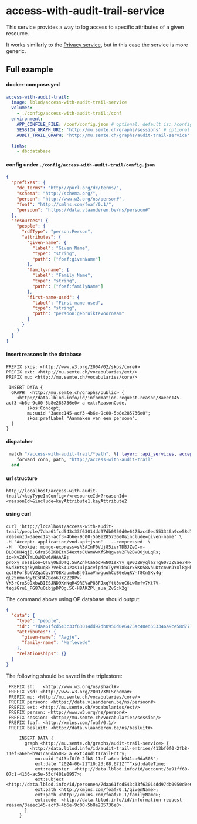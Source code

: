 # access-with-audit-trail-service

This service provides a way to log access to specific attributes of a given resource.

It works similarly to the [Privacy service](https://github.com/lblod/privacy-centric-service),
but in this case the service is more generic.

## Full example

#### docker-compose.yml

```yml
access-with-audit-trail:
  image: lblod/access-with-audit-trail-service
  volumes:
    - ./config/access-with-audit-trail:/conf
  environment:
    APP_CONFILE_FILE: /conf/config.json # optional, default is: /config/config.json
    SESSION_GRAPH_URI: 'http://mu.semte.ch/graphs/sessions' # optional
    AUDIT_TRAIL_GRAPH: 'http://mu.semte.ch/graphs/audit-trail-service' # graph to store audit logs

  links:
    - db:database
```

#### config under `./config/access-with-audit-trail/config.json`

```json
{
  "prefixes": {
    "dc_terms": "http://purl.org/dc/terms/",
    "schema": "http://schema.org/",
    "person": "http://www.w3.org/ns/person#",
    "foaf": "http://xmlns.com/foaf/0.1/",
    "persoon": "https://data.vlaanderen.be/ns/persoon#"
  },
  "resources": {
    "people": {
      "rdfType": "person:Person",
      "attributes": {
        "given-name": {
          "label": "Given Name",
          "type": "string",
          "path": ["foaf:givenName"]
        },
        "family-name": {
          "label": "Family Name",
          "type": "string",
          "path": ["foaf:familyName"]
        },
        "first-name-used": {
          "label": "First name used",
          "type": "string",
          "path": "persoon:gebruikteVoornaam"
        }
      }
    }
  }
}
```

#### insert reasons in the database

```sparql
PREFIX skos: <http://www.w3.org/2004/02/skos/core#>
PREFIX ext: <http://mu.semte.ch/vocabularies/ext/>
PREFIX mu: <http://mu.semte.ch/vocabularies/core/>

 INSERT DATA {
  GRAPH  <http://mu.semte.ch/graphs/public> {
    <http://data.lblod.info/id/information-request-reason/3aeec145-acf3-4b6e-9c00-5b8e285736e0> a ext:ReasonCode,
        skos:Concept;
        mu:uuid "3aeec145-acf3-4b6e-9c00-5b8e285736e0";
        skos:prefLabel "Aanmaken van een persoon".
  }
}
```

#### dispatcher

```elixir
 match "/access-with-audit-trail/*path", %{ layer: :api_services, accept: %{ json: true } } do
    forward conn, path, "http://access-with-audit-trail"
  end
```

#### url structure

`http://localhost/access-with-audit-trail/<keyTypeInConfig>/<resourceId>?reasonId=<reasonId>&include=keyAttribute1,keyAttribute2`

#### using curl

```
curl 'http://localhost/access-with-audit-trail/people/7daa61fcd543c33f63014dd97db0950d0e6475ac40ed553346a9ce58d7775a95?reasonId=3aeec145-acf3-4b6e-9c00-5b8e285736e0&include=given-name' \
-H 'Accept: application/vnd.api+json'   --compressed  \
-H  'Cookie: mongo-express=s%3AInF0VUj85ivrTDBJZeO-m-DL0GHH4qj0.GdrzS6IKBEtY54extsCUWmWwKfShQgva%2F%2BVO0juLqRs; io=kvZdKTmLQwMQw6AHAAAB; proxy_session=QTEyOEdDTQ.SwAZnkCaGbcRwNO1sxYy_q9032Wygla2TgG073Z8ae7HN4GyO1RzDNQD32Y.rz5CNhgEXoV0VWyW.pS8jGskeXmStJY64AzM7mRdjsFE0-5Vd3HtsgskymkuqBk7VekS4u2Xs1uipacvlpdcoTyrWT8k4rx5KK58VhuDtcnwrJYxl8gHhltrdIkz8e1JtRdLXpKGDSSHeJ66V8iMqDQg6JTxa22-qctBFofBblVZgaCgv5YOBXaumGwBj01xaVnwguuhCoB6ebqRV-f8Cn5Kv4g-qL25nmoHgytCsRAZBeo6JXZZ2DPx-VK5rCrxSo9xbwBIESJND9XrNqR49REVaP83FJxqYtt3woC6iwTmfv7Kt7V-tegiGru1_PG87u0ibjpDPQg.5C-H8AKZPl_aua_ZvSck2g'
```

The command above using OP database should output:

```json
{
  "data": {
    "type": "people",
    "id": "7daa61fcd543c33f63014dd97db0950d0e6475ac40ed553346a9ce58d7775a95",
    "attributes": {
      "given-name": "Aagje",
      "family-name": "Merlevede"
    },
    "relationships": {}
  }
}
```

The following should be saved in the triplestore:

```sparql
 PREFIX sh:   <http://www.w3.org/ns/shacl#>
 PREFIX xsd: <http://www.w3.org/2001/XMLSchema#>
 PREFIX mu: <http://mu.semte.ch/vocabularies/core/>
 PREFIX persoon: <https://data.vlaanderen.be/ns/persoon#>
 PREFIX ext: <http://mu.semte.ch/vocabularies/ext/>
 PREFIX person: <http://www.w3.org/ns/person#>
 PREFIX session: <http://mu.semte.ch/vocabularies/session/>
 PREFIX foaf: <http://xmlns.com/foaf/0.1/>
 PREFIX besluit: <http://data.vlaanderen.be/ns/besluit#>

     INSERT DATA {
       graph <http://mu.semte.ch/graphs/audit-trail-service> {
         <http://data.lblod.info/id/audit-trail-entries/413bf0f0-2fb8-11ef-a6eb-b941ca6da508> a ext:AuditTrailEntry;
           mu:uuid "413bf0f0-2fb8-11ef-a6eb-b941ca6da508";
           ext:date "2024-06-21T10:23:08.671Z"^^xsd:dateTime;
           ext:requester  <http://data.lblod.info/id/account/3a91ff60-07c1-4136-ac5e-55cf401e0957>;
           ext:subject <http://data.lblod.info/id/personen/7daa61fcd543c33f63014dd97db0950d0e6475ac40ed553346a9ce58d7775a95>;
           ext:path <http://xmlns.com/foaf/0.1/givenName>;
           ext:path <http://xmlns.com/foaf/0.1/familyName>;
           ext:code  <http://data.lblod.info/id/information-request-reason/3aeec145-acf3-4b6e-9c00-5b8e285736e0>.
       }
     }

```
